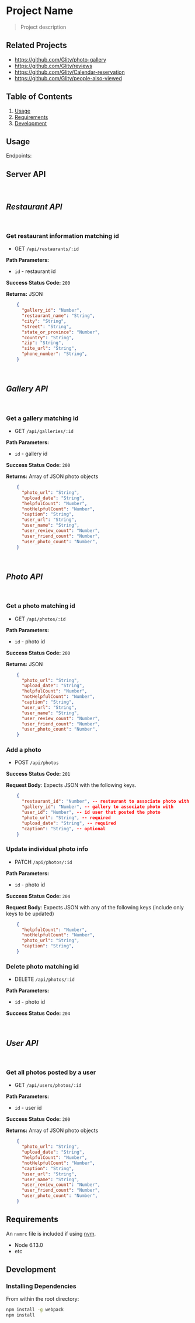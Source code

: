 # Project Name

> Project description

## Related Projects

  - https://github.com/Glity/photo-gallery
  - https://github.com/Glity/reviews
  - https://github.com/Glity/Calendar-reservation
  - https://github.com/Glity/people-also-viewed

## Table of Contents

1. [Usage](#Usage)
1. [Requirements](#requirements)
1. [Development](#development)

## Usage

Endpoints:

## Server API

</br>

## *Restaurant API*

</br>

### Get restaurant information matching id
  * GET `/api/restaurants/:id`

**Path Parameters:**
  * `id` - restaurant id

**Success Status Code:** `200`

**Returns:** JSON

```json
    {
      "gallery_id": "Number",
      "restaurant_name": "String",
      "city": "String",
      "street": "String",
      "state_or_province": "Number",
      "country": "String",
      "zip": "String",
      "site_url": "String",
      "phone_number": "String",
    }
```

</br>

## *Gallery API*

</br>


### Get a gallery matching id
  * GET `/api/galleries/:id`

**Path Parameters:**
  * `id` - gallery id

**Success Status Code:** `200`

**Returns:** Array of JSON photo objects

```json
    {
      "photo_url": "String",
      "upload_date": "String",
      "helpfulCount": "Number",
      "notHelpfulCount": "Number",
      "caption": "String",
      "user_url": "String",
      "user_name": "String",
      "user_review_count": "Number",
      "user_friend_count": "Number",
      "user_photo_count": "Number",
    }
```

</br>

## *Photo API*

</br>

### Get a photo matching id
  * GET `/api/photos/:id`

**Path Parameters:**
  * `id` - photo id

**Success Status Code:** `200`

**Returns:** JSON

```json
    {
      "photo_url": "String",
      "upload_date": "String",
      "helpfulCount": "Number",
      "notHelpfulCount": "Number",
      "caption": "String",
      "user_url": "String",
      "user_name": "String",
      "user_review_count": "Number",
      "user_friend_count": "Number",
      "user_photo_count": "Number",
    }
```

### Add a photo
  * POST `/api/photos`

**Success Status Code:** `201`

**Request Body**: Expects JSON with the following keys.

```json
    {
      "restaurant_id": "Number", -- restaurant to associate photo with
      "gallery_id": "Number", -- gallery to associate photo with
      "user_id": "Number", -- id user that posted the photo
      "photo_url": "String", -- required
      "upload_date": "String", -- required
      "caption": "String", -- optional
    }
```


### Update individual photo info
  * PATCH `/api/photos/:id`

**Path Parameters:**
  * `id` - photo id

**Success Status Code:** `204`

**Request Body**: Expects JSON with any of the following keys (include only keys to be updated)

```json
    {
      "helpfulCount": "Number",
      "notHelpfulCount": "Number",
      "photo_url": "String",
      "caption": "String",
    }
```

### Delete photo matching id
  * DELETE `/api/photos/:id`

**Path Parameters:**
  * `id` - photo id

**Success Status Code:** `204`

</br>

## *User API*

</br>

### Get all photos posted by a user
  * GET `/api/users/photos/:id`

**Path Parameters:**
  * `id` - user id

**Success Status Code:** `200`

**Returns:** Array of JSON photo objects

```json
    {
      "photo_url": "String",
      "upload_date": "String",
      "helpfulCount": "Number",
      "notHelpfulCount": "Number",
      "caption": "String",
      "user_url": "String",
      "user_name": "String",
      "user_review_count": "Number",
      "user_friend_count": "Number",
      "user_photo_count": "Number",
    }
```

## Requirements

An `nvmrc` file is included if using [nvm](https://github.com/creationix/nvm).

- Node 6.13.0
- etc

## Development

### Installing Dependencies

From within the root directory:

```sh
npm install -g webpack
npm install
```

